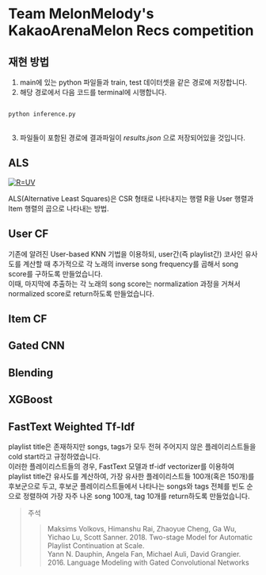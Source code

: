 # Team MelonMelody's KakaoArenaMelon Recs competition

## 재현 방법
1. main에 있는 python 파일들과 train, test 데이터셋을 같은 경로에 저장합니다.
2. 해당 경로에서 다음 코드를 terminal에 시행합니다.

<pre>
<code>
python inference.py
</code>
</pre>

3. 파일들이 포함된 경로에 결과파일이 *results.json* 으로 저장되어있을 것입니다.
  



## ALS
<a href="https://www.codecogs.com/eqnedit.php?latex=R=UV" target="_blank"><img src="https://latex.codecogs.com/gif.latex?R=UV" title="R=UV" /></a>

ALS(Alternative Least Squares)은 CSR 형태로 나타내지는 행렬 R을 User 행렬과 Item 행렬의 곱으로 나타내는 방법.

## User CF
기존에 알려진 User-based KNN 기법을 이용하되, user간(즉 playlist간) 코사인 유사도를 계산할 때 추가적으로 각 노래의 inverse song frequency를 곱해서 song score를 구하도록 만들었습니다.  
이때, 마지막에 추출하는 각 노래의 song score는 normalization 과정을 거쳐서 normalized score로 return하도록 만들었습니다.

## Item CF

## Gated CNN

## Blending

## XGBoost

## FastText Weighted Tf-Idf
playlist title은 존재하지만 songs, tags가 모두 전혀 주어지지 않은 플레이리스트들을 cold start라고 규정하였습니다.  
이러한 플레이리스트들의 경우, FastText 모델과 tf-idf vectorizer를 이용하여 playlist title간 유사도를 계산하여, 가장 유사한 플레이리스트들 100개(혹은 150개)를 후보군으로 두고, 후보군 플레이리스트들에서 나타나는 songs와 tags 전체를 빈도 순으로 정렬하여 가장 자주 나온 song 100개, tag 10개를 return하도록 만들었습니다.  

> 주석
>> Maksims Volkovs, Himanshu Rai, Zhaoyue Cheng, Ga Wu, Yichao Lu, Scott Sanner. 2018. Two-stage Model for Automatic Playlist Continuation at Scale.  
>> Yann N. Dauphin, Angela Fan, Michael Auli, David Grangier. 2016. Language Modeling with Gated Convolutional Networks
